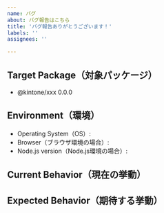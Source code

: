 ```yaml
---
name: バグ
about: バグ報告はこちら
title: 'バグ報告ありがとうございます！'
labels: ''
assignees: ''

---
```


<!-- バグ報告ありがとうございます！ -->

## Target Package（対象パッケージ）

<!-- どのパッケージに対するバグ報告ですか？ -->

- @kintone/xxx 0.0.0

## Environment（環境）

<!-- バグを確認した環境について教えてください -->

- Operating System（OS）:
- Browser（ブラウザ環境の場合）:
- Node.js version（Node.js環境の場合）:

## Current Behavior（現在の挙動）

<!-- 報告したいバグに関する現在の挙動について教えてください  -->


## Expected Behavior（期待する挙動）

<!-- 報告したいバグに関するあなたが期待する挙動について教えてください  -->

